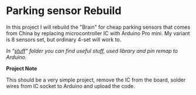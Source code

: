 
Parking sensor Rebuild
==============
In this project I will rebuild the "Brain" for cheap parking sensors that comes from China by replacing microcontroller IC with Arduino Pro mini.
 My variant is 8 sensors set, but ordinary 4-set will work to. 
 
 _In "[stuff](https://github.com/fire1/ParktronicRebuild/tree/master/stuff)" folder you can find useful stuff, used library and pin remap to Arduino._
 
 **Project Note**
 
 This should be a very simple project, remove the IC from the board, solder wires from IC socket to Arduino and upload the code.
 